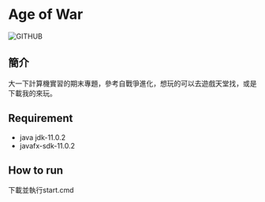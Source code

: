 # **Age of War**
![GITHUB](https://lh3.googleusercontent.com/proxy/1Ju4oTBTM72y-uJUDQ2wxsX-azgVuz0vGOvxS2hI-iJas15fkRP__0IMNaGcQIVED6t-o2phgFgQH3LeLnOijru1y-iMyPNlrS9fznl89gxMQ0p7Zv3uN_KdQflXzOzIyuGbwSq4E5yG3g)
## **簡介**  
大一下計算機實習的期末專題，參考自戰爭進化，想玩的可以去遊戲天堂找，或是下載我的來玩。  
## **Requirement**  
* java jdk-11.0.2
* javafx-sdk-11.0.2  
## **How to run**  
下載並執行start.cmd
